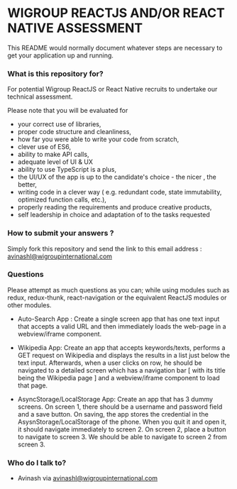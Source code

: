 # WIGROUP REACTJS AND/OR REACT NATIVE ASSESSMENT #

This README would normally document whatever steps are necessary to get your application up and running.

### What is this repository for? ###

For potential Wigroup ReactJS or React Native recruits to undertake our technical assessment.  

Please note that you will be evaluated for
* your correct use of libraries, 
* proper code structure and cleanliness,
* how far you were able to write your code from scratch,
* clever use of ES6,
* ability to make API calls,
* adequate level of UI & UX
* ability to use TypeScript is a plus,
* the UI/UX of the app is up to the candidate's choice - the nicer , the better,
* writing code in a clever way ( e.g. redundant code, state immutability, optimized function calls, etc.),
* properly reading the requirements and produce creative products,
* self leadership in choice and adaptation of to the tasks requested

### How to submit your answers ? ###
Simply fork this repository and send the link to this email address : avinashl@wigroupinternational.com

### Questions ###

Please attempt as much questions as you can; while using modules such as redux, redux-thunk, react-navigation or the equivalent ReactJS modules or other modules.

* Auto-Search App : Create a single screen app that has one text input that accepts a valid URL and then immediately loads the web-page in a webview/iframe component.

* Wikipedia App:  Create an app that accepts keywords/texts, performs a GET request on Wikipedia and displays the results in a list just below the text input. Afterwards, when a user clicks on row, he should be navigated to a detailed screen which has a navigation bar [ with its title being the Wikipedia page ] and a webview/iframe component to load that page.

* AsyncStorage/LocalStorage App: Create an app that has 3 dummy screens. On screen 1, there should be a username and password field and a save button. On saving, the app stores the credential in the AsysnStorage/LocalStorage of the phone. When you quit it and open it, it should navigate immediately to screen 2. On screen 2, place a button to navigate to screen 3. We should be able to navigate to screen 2 from screen 3.

### Who do I talk to? ###

* Avinash via avinashl@wigroupinternational.com
